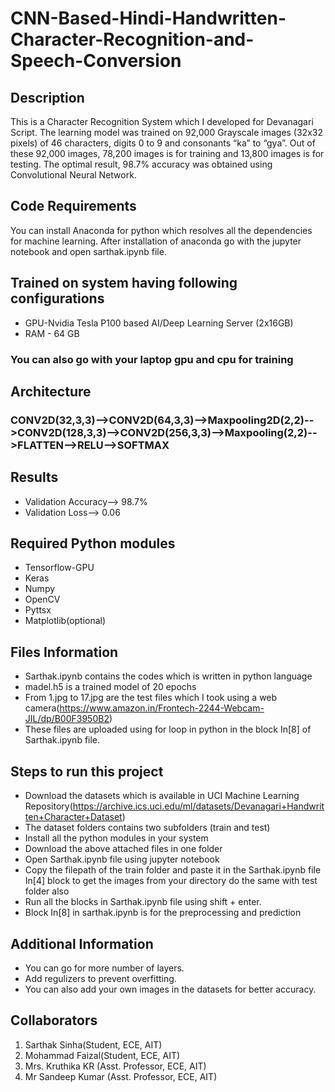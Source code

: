 # CNN-Based-Hindi-Handwritten-Character-Recognition-and-Speech-Conversion

## Description
This is a Character Recognition System which I developed for Devanagari Script. The learning model was trained on 92,000 Grayscale images (32x32 pixels) of 46 characters, digits 0 to 9 and consonants “ka” to “gya”. Out of these 92,000 images, 78,200 images is for training and 13,800 images is for testing. The optimal result, 98.7% accuracy was obtained using Convolutional Neural Network.

## Code Requirements
You can install Anaconda for python which resolves all the dependencies for machine learning.
After installation of anaconda go with the jupyter notebook and open sarthak.ipynb file.

## Trained on system having following configurations
* GPU-Nvidia Tesla P100 based AI/Deep Learning Server (2x16GB) 
* RAM - 64 GB
### You can also go with your laptop gpu and cpu for training

## Architecture
### CONV2D(32,3,3)-->CONV2D(64,3,3)-->Maxpooling2D(2,2)-->CONV2D(128,3,3)-->CONV2D(256,3,3)-->Maxpooling(2,2)-->FLATTEN-->RELU-->SOFTMAX

## Results
* Validation Accuracy--> 98.7%
* Validation Loss--> 0.06

## Required Python modules
* Tensorflow-GPU
* Keras
* Numpy
* OpenCV
* Pyttsx
* Matplotlib(optional)

## Files Information
* Sarthak.ipynb contains the codes which is written in python language
* madel.h5 is a trained model of 20 epochs
* From 1.jpg to 17.jpg are the test files which I took using a web camera(https://www.amazon.in/Frontech-2244-Webcam-JIL/dp/B00F3950B2)
* These files are uploaded using for loop in python in the block In[8] of Sarthak.ipynb file.

## Steps to run this project
* Download the datasets which is available in UCI Machine Learning   Repository(https://archive.ics.uci.edu/ml/datasets/Devanagari+Handwritten+Character+Dataset) 
* The dataset folders contains two subfolders (train and test)
* Install all the python modules in your system 
* Download the above attached files in one folder
* Open Sarthak.ipynb file using jupyter notebook 
* Copy the filepath of the train folder and paste it in the Sarthak.ipynb file In[4] block to get the images from your directory do the     same with test folder also
*  Run all the blocks in Sarthak.ipynb file using shift + enter.
* Block In[8] in sarthak.ipynb is for the preprocessing and prediction 

## Additional Information
* You can go for more number of layers. 
* Add regulizers to prevent overfitting.
* You can also add your own images in the datasets for better accuracy.

## Collaborators
1. Sarthak Sinha(Student, ECE, AIT)
2. Mohammad Faizal(Student, ECE, AIT)
3. Mrs. Kruthika KR (Asst. Professor, ECE, AIT)
4. Mr Sandeep Kumar (Asst. Professor, ECE, AIT)
